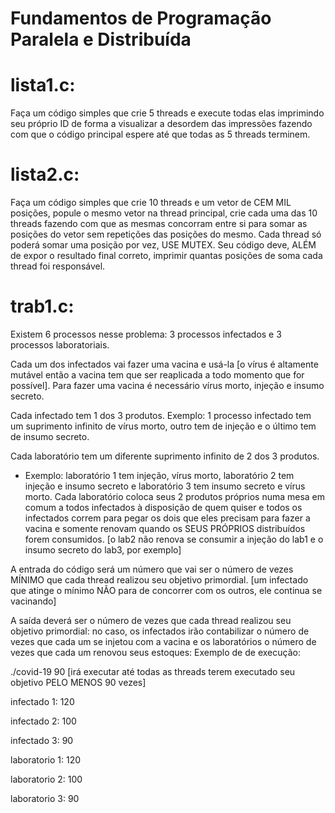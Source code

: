 # Fundamentos de Programação Paralela e Distribuída

# lista1.c: 

Faça um código simples que crie 5 threads e execute todas elas imprimindo seu próprio ID de forma a visualizar a desordem das impressões fazendo com que o código principal espere até que todas as 5 threads terminem.

# lista2.c: 

Faça um código simples que crie 10 threads e um vetor de CEM MIL posições, popule o mesmo vetor na thread principal, crie cada uma das 10 threads fazendo com que as mesmas concorram entre si para somar as posições do vetor sem repetições das posições do mesmo. Cada thread só poderá somar uma posição por vez, USE MUTEX.
Seu código deve, ALÉM de expor o resultado final correto, imprimir quantas posições de soma cada thread foi responsável. 

# trab1.c:

Existem 6 processos nesse problema: 3 processos infectados e 3 processos laboratoriais.

Cada um dos infectados vai fazer uma vacina e usá-la [o vírus é altamente mutável então a vacina tem que ser reaplicada a todo momento que for possível].
Para fazer uma vacina é necessário vírus morto, injeção e insumo secreto.

Cada infectado tem 1 dos 3 produtos.
Exemplo: 1 processo infectado tem um suprimento infinito de vírus morto, outro tem de injeção e o último tem de insumo secreto.

Cada laboratório tem um diferente suprimento infinito de 2 dos 3 produtos.
* Exemplo: laboratório 1 tem injeção, vírus morto, laboratório 2 tem injeção e insumo secreto e laboratório 3 tem insumo secreto e vírus morto.
Cada laboratório coloca seus 2 produtos próprios numa mesa em comum a todos infectados à disposição de quem quiser e todos os infectados correm para pegar os dois que eles precisam para fazer a vacina e somente renovam quando os SEUS PRÓPRIOS distribuídos forem consumidos. [o lab2 não renova se consumir a injeção do lab1 e o insumo secreto do lab3, por exemplo]

A entrada do código será um número que vai ser o número de vezes MÍNIMO que cada thread realizou seu objetivo primordial. [um infectado que atinge o mínimo NÃO para de concorrer com os outros, ele continua se vacinando]

A saída deverá ser o número de vezes que cada thread realizou seu objetivo primordial:
no caso, os infectados irão contabilizar o número de vezes que cada um se injetou com a vacina e os laboratórios o número de vezes que cada um renovou seus estoques:
Exemplo de de execução:

./covid-19 90  [irá executar até todas as threads terem executado seu objetivo PELO MENOS 90 vezes]

infectado 1: 120

infectado 2: 100

infectado 3: 90

laboratorio 1: 120

laboratorio 2: 100

laboratorio 3: 90


